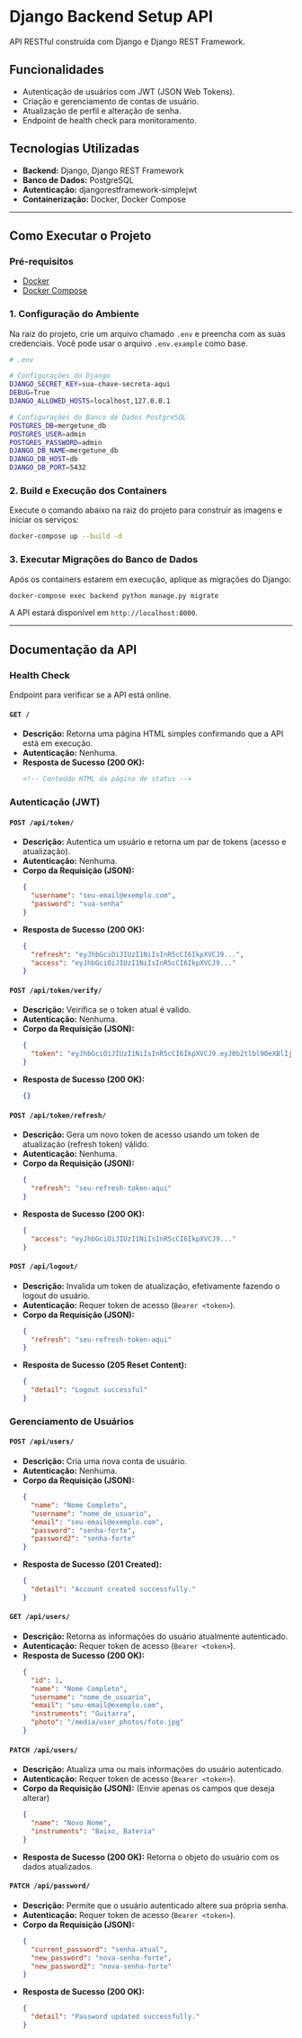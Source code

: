# Django Backend Setup API

API RESTful construída com Django e Django REST Framework.

## Funcionalidades

- Autenticação de usuários com JWT (JSON Web Tokens).
- Criação e gerenciamento de contas de usuário.
- Atualização de perfil e alteração de senha.
- Endpoint de health check para monitoramento.

## Tecnologias Utilizadas

- **Backend:** Django, Django REST Framework
- **Banco de Dados:** PostgreSQL
- **Autenticação:** djangorestframework-simplejwt
- **Containerização:** Docker, Docker Compose

---

## Como Executar o Projeto

### Pré-requisitos

- [Docker](https://www.docker.com/get-started)
- [Docker Compose](https://docs.docker.com/compose/install/)

### 1. Configuração do Ambiente

Na raiz do projeto, crie um arquivo chamado `.env` e preencha com as suas credenciais. Você pode usar o arquivo `.env.example` como base.

```bash
# .env

# Configurações do Django
DJANGO_SECRET_KEY=sua-chave-secreta-aqui
DEBUG=True
DJANGO_ALLOWED_HOSTS=localhost,127.0.0.1

# Configurações do Banco de Dados PostgreSQL
POSTGRES_DB=mergetune_db
POSTGRES_USER=admin
POSTGRES_PASSWORD=admin
DJANGO_DB_NAME=mergetune_db
DJANGO_DB_HOST=db
DJANGO_DB_PORT=5432
```

### 2. Build e Execução dos Containers

Execute o comando abaixo na raiz do projeto para construir as imagens e iniciar os serviços:

```bash
docker-compose up --build -d
```

### 3. Executar Migrações do Banco de Dados

Após os containers estarem em execução, aplique as migrações do Django:

```bash
docker-compose exec backend python manage.py migrate
```

A API estará disponível em `http://localhost:8000`.

---

## Documentação da API

### Health Check

Endpoint para verificar se a API está online.

#### `GET /`

- **Descrição:** Retorna uma página HTML simples confirmando que a API está em execução.
- **Autenticação:** Nenhuma.
- **Resposta de Sucesso (200 OK):**
  ```html
  <!-- Conteúdo HTML da página de status -->
  ```

### Autenticação (JWT)

#### `POST /api/token/`

- **Descrição:** Autentica um usuário e retorna um par de tokens (acesso e atualização).
- **Autenticação:** Nenhuma.
- **Corpo da Requisição (JSON):**
  ```json
  {
    "username": "seu-email@exemplo.com",
    "password": "sua-senha"
  }
  ```
- **Resposta de Sucesso (200 OK):**
  ```json
  {
    "refresh": "eyJhbGciOiJIUzI1NiIsInR5cCI6IkpXVCJ9...",
    "access": "eyJhbGciOiJIUzI1NiIsInR5cCI6IkpXVCJ9..."
  }
  ```

#### `POST /api/token/verify/`

- **Descrição:** Veirifica se o token atual é valido.
- **Autenticação:** Nenhuma.
- **Corpo da Requisição (JSON):**
  ```json
  {
    "token": "eyJhbGciOiJIUzI1NiIsInR5cCI6IkpXVCJ9.eyJ0b2tlbl90eXBlIjoiYWNjZXNzIiwiZXhwIjoxNzU5MzQ0OTMyLCJpYXQiOjE3NTkzNDEzMzIsImp0aSI6IjUwNjg4ZThkODAzMjQ3OTBhNjkxMTBlYjBkNjJlZWRlIiwidXNlcl9pZCI6IjEifQ.-A6ASor9vvUZuhpqkxiAucLgcAc473tzVOchbB6gj-c"
  }
  ```
- **Resposta de Sucesso (200 OK):**
  ```json
  {}
  ```

#### `POST /api/token/refresh/`

- **Descrição:** Gera um novo token de acesso usando um token de atualização (refresh token) válido.
- **Autenticação:** Nenhuma.
- **Corpo da Requisição (JSON):**
  ```json
  {
    "refresh": "seu-refresh-token-aqui"
  }
  ```
- **Resposta de Sucesso (200 OK):**
  ```json
  {
    "access": "eyJhbGciOiJIUzI1NiIsInR5cCI6IkpXVCJ9..."
  }
  ```

#### `POST /api/logout/`

- **Descrição:** Invalida um token de atualização, efetivamente fazendo o logout do usuário.
- **Autenticação:** Requer token de acesso (`Bearer <token>`).
- **Corpo da Requisição (JSON):**
  ```json
  {
    "refresh": "seu-refresh-token-aqui"
  }
  ```
- **Resposta de Sucesso (205 Reset Content):**
  ```json
  {
    "detail": "Logout successful"
  }
  ```

### Gerenciamento de Usuários

#### `POST /api/users/`

- **Descrição:** Cria uma nova conta de usuário.
- **Autenticação:** Nenhuma.
- **Corpo da Requisição (JSON):**
  ```json
  {
    "name": "Nome Completo",
    "username": "nome_de_usuario",
    "email": "seu-email@exemplo.com",
    "password": "senha-forte",
    "password2": "senha-forte"
  }
  ```
- **Resposta de Sucesso (201 Created):**
  ```json
  {
    "detail": "Account created successfully."
  }
  ```

#### `GET /api/users/`

- **Descrição:** Retorna as informações do usuário atualmente autenticado.
- **Autenticação:** Requer token de acesso (`Bearer <token>`).
- **Resposta de Sucesso (200 OK):**
  ```json
  {
    "id": 1,
    "name": "Nome Completo",
    "username": "nome_de_usuario",
    "email": "seu-email@exemplo.com",
    "instruments": "Guitarra",
    "photo": "/media/user_photos/foto.jpg"
  }
  ```

#### `PATCH /api/users/`

- **Descrição:** Atualiza uma ou mais informações do usuário autenticado.
- **Autenticação:** Requer token de acesso (`Bearer <token>`).
- **Corpo da Requisição (JSON):** (Envie apenas os campos que deseja alterar)
  ```json
  {
    "name": "Novo Nome",
    "instruments": "Baixo, Bateria"
  }
  ```
- **Resposta de Sucesso (200 OK):** Retorna o objeto do usuário com os dados atualizados.

#### `PATCH /api/password/`

- **Descrição:** Permite que o usuário autenticado altere sua própria senha.
- **Autenticação:** Requer token de acesso (`Bearer <token>`).
- **Corpo da Requisição (JSON):**
  ```json
  {
    "current_password": "senha-atual",
    "new_password": "nova-senha-forte",
    "new_password2": "nova-senha-forte"
  }
  ```
- **Resposta de Sucesso (200 OK):**
  ```json
  {
    "detail": "Password updated successfully."
  }
  ```
